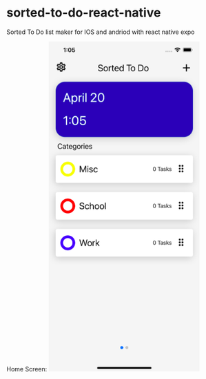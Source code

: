 # sorted-to-do-react-native


Sorted To Do list maker for IOS and andriod with react native expo

Home Screen:
![alt text](/assets/homescreen.png?raw=true)
